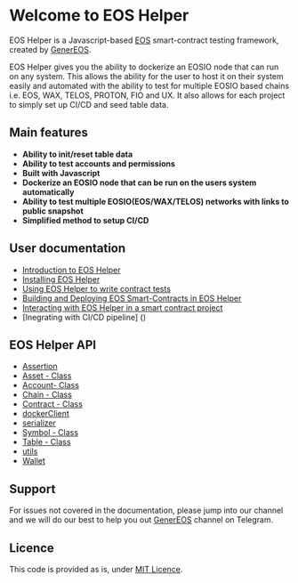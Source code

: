 # Welcome to EOS Helper 

EOS Helper is a Javascript-based [EOS](https://eosnetwork.com/) smart-contract testing framework, created by [GenerEOS](https://genereos.io).

EOS Helper gives you the ability to dockerize an EOSIO node that can run on any system. This allows the ability for the user to host it on their system easily and automated with the ability to test for multiple EOSIO based chains i.e. EOS, WAX, TELOS, PROTON, FIO and UX. It also allows for each project to simply set up CI/CD and seed table data. 

## Main features

- **Ability to init/reset table data**
- **Ability to test accounts and permissions**
- **Built with Javascript**
- **Dockerize an EOSIO node that can be run on the users system automatically**
- **Ability to test multiple EOSIO(EOS/WAX/TELOS) networks with links to public snapshot**
- **Simplified method to setup CI/CD**

## User documentation

* [Introduction to EOS Helper](docs/tutorials/00.IntroductionToEOSFactory.md)
* [Installing EOS Helper](docs/tutorials/01.InstallingEOSFactory.md)
* [Using EOS Helper to write contract tests](docs/tutorials/02.InteractingWithEOSContractsInEOSFactory.md)
* [Building and Deploying EOS Smart-Contracts in EOS Helper](docs/tutorials/03.BuildingAndDeployingEOSContractsInEOSFactory.md)
* [Interacting with EOS Helper in a smart contract project](docs/tutorials/04.WorkingWithEOSContractsUsingEOSFactoryInVSC.md)
* [Inegrating with CI/CD pipeline] ()

## EOS Helper API

* [Assertion](docs/api/assertion.md)
* [Asset - Class](docs/api/asset.md)
* [Account- Class](docs/api/account.md)
* [Chain - Class](docs/api/chain.md)
* [Contract - Class](docs/api/contract.md)
* [dockerClient](docs/api/dockerclient.md)
* [serializer](docs/api/serializer.md)
* [Symbol - Class](docs/api/symbol.md)
* [Table - Class](docs/api/table.md)
* [utils](docs/api/utils.md)
* [Wallet](docs/cases/wallet.md)


## Support

For issues not covered in the documentation, please jump into our channel and we will do our best to help you out [GenerEOS](https://t.me/generEOS) channel on Telegram.

## Licence

This code is provided as is, under [MIT Licence](LICENCE).


